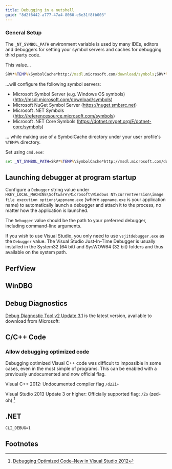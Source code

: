 ```yaml
---
title: Debugging in a nutshell
guid: "8d2f6442-a777-47a4-8060-e6e31f8fb003"
---
```



### General Setup

The `_NT_SYMBOL_PATH` environment variable is used by many IDEs, editors and debuggers for setting your symbol servers and caches for debugging third party code.

This value...

```cmd
SRV*%TEMP%\SymbolCache*http://msdl.microsoft.com/download/symbols;SRV*%TEMP%\SymbolCache*https://nuget.smbsrc.net;SRV*%TEMP%\SymbolCache*http://referencesource.microsoft.com/symbols;SRV*%TEMP%\SymbolCache*https://dotnet.myget.org/F/dotnet-core/symbols
```

...will configure the following symbol servers:

* Microsoft Symbol Server (e.g. Windows OS symbols) (http://msdl.microsoft.com/download/symbols)
* Microsoft NuGet Symbol Server (https://nuget.smbsrc.net)
* Microsoft .NET Symbols (http://referencesource.microsoft.com/symbols)
* Microsoft .NET Core Symbols (https://dotnet.myget.org/F/dotnet-core/symbols)

... while making use of a SymbolCache directory under your user profile's `%TEMP%` directory.

Set using `cmd.exe`:

```cmd
set _NT_SYMBOL_PATH=SRV*%TEMP%\SymbolCache*http://msdl.microsoft.com/download/symbols;SRV*%TEMP%\SymbolCache*https://nuget.smbsrc.net;SRV*%TEMP%\SymbolCache*http://referencesource.microsoft.com/symbols;SRV*%TEMP%\SymbolCache*https://dotnet.myget.org/F/dotnet-core/symbols
```

## Launching debugger at program startup

Configure a `Debugger` string value under `HKEY_LOCAL_MACHINE\Software\Microsoft\Windows NT\currentversion\image file execution options\appname.exe` (where `appname.exe` is your application name) to automatically
launch a debugger and attach it to the process, no matter how the application is launched.

The `Debugger` value should be the path to your preferred debugger, including command-line arguments.

If you wish to use Visual Studio, you only need to use `vsjitdebugger.exe` as the `Debugger` value. The Visual Studio Just-In-Time Debugger is usually installed in the System32 (64 bit) and SysWOW64 (32 bit) folders and thus available on the system path.

## PerfView

## WinDBG

## Debug Diagnostics

[Debug Diagnostic Tool v2 Update 3.1](https://www.microsoft.com/download/details.aspx?id=102635) is the latest version, available to download from Microsoft:

## C/C++ Code

### Allow debugging optimized code

Debugging optimized Visual C++ code was difficult to impossible in some cases, even in the most simple of programs. This can be enabled with a previously undocumented and now official flag.

Visual C++ 2012: Undocumented compiler flag `/d2Zi+`

Visual Studio 2013 Update 3 or higher: Officially supported flag: `/Zo` (zed-oh) [^1]

## .NET

`CLI_DEBUG=1`

## Footnotes

[^1]: [Debugging Optimized Code–New in Visual Studio 2012](https://randomascii.wordpress.com/2013/09/11/debugging-optimized-codenew-in-visual-studio-2012/)
